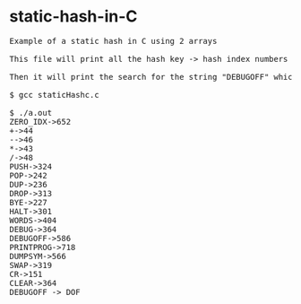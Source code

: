 # static-hash-in-C
<pre>
Example of a static hash in C using 2 arrays

This file will print all the hash key -> hash index numbers first so you can see what each string was hashed to.

Then it will print the search for the string "DEBUGOFF" which yields the string "DOF" 

$ gcc staticHashc.c 

$ ./a.out
ZERO_IDX->652
+->44
-->46
*->43
/->48
PUSH->324
POP->242
DUP->236
DROP->313
BYE->227
HALT->301
WORDS->404
DEBUG->364
DEBUGOFF->586
PRINTPROG->718
DUMPSYM->566
SWAP->319
CR->151
CLEAR->364
DEBUGOFF -> DOF

